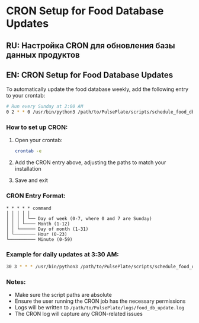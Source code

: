 # CRON Setup for Food Database Updates

## RU: Настройка CRON для обновления базы данных продуктов
## EN: CRON Setup for Food Database Updates

To automatically update the food database weekly, add the following entry to your crontab:

```bash
# Run every Sunday at 2:00 AM
0 2 * * 0 /usr/bin/python3 /path/to/PulsePlate/scripts/schedule_food_db_update.py >> /path/to/PulsePlate/logs/cron.log 2>&1
```

### How to set up CRON:

1. Open your crontab:
   ```bash
   crontab -e
   ```

2. Add the CRON entry above, adjusting the paths to match your installation

3. Save and exit

### CRON Entry Format:
```
* * * * * command
│ │ │ │ │
│ │ │ │ └── Day of week (0-7, where 0 and 7 are Sunday)
│ │ │ └──── Month (1-12)
│ │ └────── Day of month (1-31)
│ └──────── Hour (0-23)
└────────── Minute (0-59)
```

### Example for daily updates at 3:30 AM:
```bash
30 3 * * * /usr/bin/python3 /path/to/PulsePlate/scripts/schedule_food_db_update.py >> /path/to/PulsePlate/logs/cron.log 2>&1
```

### Notes:
- Make sure the script paths are absolute
- Ensure the user running the CRON job has the necessary permissions
- Logs will be written to `/path/to/PulsePlate/logs/food_db_update.log`
- The CRON log will capture any CRON-related issues